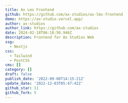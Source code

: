 ```yaml
---
title: Ax Lms Frontend
github: https://github.com/ax-studios/ax-lms-frontend
demo: https://ax-studio.vercel.app/
author: ax-studios
author_link: https://github.com/ax-studios
date: 2024-02-18T06:18:50.946Z
description: Frontend for Ax Studios Web
ssg:
  - Nextjs
css:
  - Tailwind
  - PostCSS
cms: []
category: []
draft: false
publish_date: '2022-09-08T14:15:21Z'
update_date: '2022-12-03T05:47:42Z'
github_star: 11
github_fork: 5
---
```

